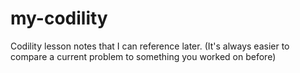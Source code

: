 # my-codility
Codility lesson notes that I can reference later. 
(It's always easier to compare a current problem to something you worked on before)
